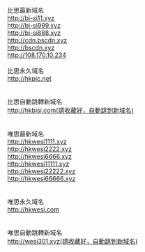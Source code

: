 比思最新域名<br>
http://bi-si11.xyz<br>
http://bi-si999.xyz<br>
http://bi-si888.xyz<br>
http://cdn.bscdn.xyz<br>
http://bscdn.xyz<br>
http://108.170.10.234<br>
<br>
比思永久域名<br>
http://hkpic.net<br>
<br>
<br>
比思自動跳轉新域名<br>
http://hkbisi.com(請收藏好，自動跳到新域名)<br>
<br>
<br>
唯思最新域名<br>
http://hkwesi1111.xyz<br>
http://hkwesi2222.xyz<br>
http://hkwesi6666.xyz<br>
http://hkwesi11111.xyz<br>
http://hkwesi22222.xyz<br>
http://hkwesi66666.xyz<br>
<br>
<br>
唯思永久域名<br>
http://hkwesi.com<br>
<br>
<br>
唯思自動跳轉新域名<br>
http://wesi301.xyz(請收藏好，自動跳到新域名)
